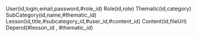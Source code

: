 User(id,login,email,password,#role_id)
Role(id,role)
Thematic(id,category)
SubCategory(id,name,#thematic_id)
Lesson(id,title,#subcategory_id,#user_id,#content_id)
Content(id,fileUrl)
Depend(#lesson_id , #thematic_id)

